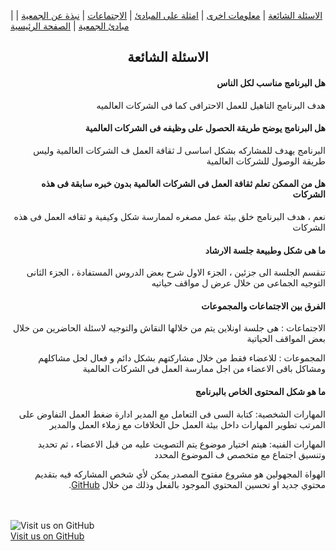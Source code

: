 
| [ الاسئلة الشائعة](https://amateursanonymous.github.io/faq) | [ معلومات اخرى](https://amateursanonymous.github.io/#) | [   امثلة على المبادئ](https://amateursanonymous.github.io/about-us) | [ الاجتماعات](https://amateursanonymous.github.io/meetings) | [ نبذة عن الجمعية](https://amateursanonymous.github.io/principles-examples) |  [ مبادئ الجمعية](https://amateursanonymous.github.io/principles) | [  الصفحة الرئيسية](https://amateursanonymous.github.io)


## <center> الاسئلة الشائعة </center>

<div dir="rtl">

<h4>هل البرنامج مناسب لكل الناس</h4>
<p>
هدف البرنامج التاهيل للعمل الاحترافى كما فى الشركات العالميه
</p>


<h4>هل البرنامج يوضح طريقة الحصول على وظيفه فى الشركات العالمية </h4>
<p>

 البرنامج يهدف للمشاركه بشكل اساسى لـ ثقافة العمل ف الشركات العالمية وليس طريقة الوصول للشركات العالمية
</p>

<h4>هل من الممكن تعلم ثقافة العمل فى الشركات العالمية بدون خبره سابقة فى هذه الشركات </h4>
<p>

نعم ، هدف البرنامج خلق بيئة عمل مصغره لممارسة شكل وكيفية و ثقافه العمل فى هذه الشركات 
</p>

<h4>ما هى شكل وطبيعة جلسة الارشاد</h4>
<p>

تنقسم الجلسة الى جزئين ، الجزء الاول شرح بعض الدروس المستفادة ، الجزء الثانى التوجيه الجماعى من خلال عرض ل مواقف حياتيه
</p>



<h4>الفرق بين الاجتماعات والمجموعات </h4>
<p>

الاجتماعات :
 هى جلسة اونلاين يتم من خلالها النقاش والتوجيه لاسئلة الحاضرين من خلال بعض المواقف الحياتية
 
</p>
<p>
المجموعات :
للاعضاء فقط من خلال مشاركتهم بشكل دائم و فعال لحل مشاكلهم ومشاكل باقى الاعضاء من اجل ممارسة العمل فى الشركات العالمية 
</p>

<h4>ما هو شكل المحتوى الخاص بالبرنامج</h4>
<p>

المهارات الشخصية: 
كتابة السى فى 
التعامل مع المدير 
ادارة ضغط العمل
التفاوض على المرتب
تطوير المهارات داخل بيئة العمل
حل الخلافات مع زملاء العمل والمدير 
</p>

<p>
المهارات الفنيه:
هيتم اختيار موضوع يتم التصويت عليه من قبل الاعضاء ، ثم تحديد وتنسيق اجتماع مع متخصص ف الموضوع المحدد 

</p>



<p>
الهواة المجهولين هو مشروع مفتوح المصدر يمكن لأي شخص المشاركه فيه بتقديم محتوي جديد او تحسين المحتوي الموجود بالفعل وذلك من خلال <a href="https://github.com/amateursanonymous/amateursanonymous.github.io">GitHub</a>.
</p>

</div>

<br><br>
![Visit us on GitHub](https://raw.githubusercontent.com/amateursanonymous/amateursanonymous.github.io/main/assets/GitHub-logo-100.png)<br>
[Visit us on GitHub](https://github.com/amateursanonymous/amateursanonymous.github.io)
